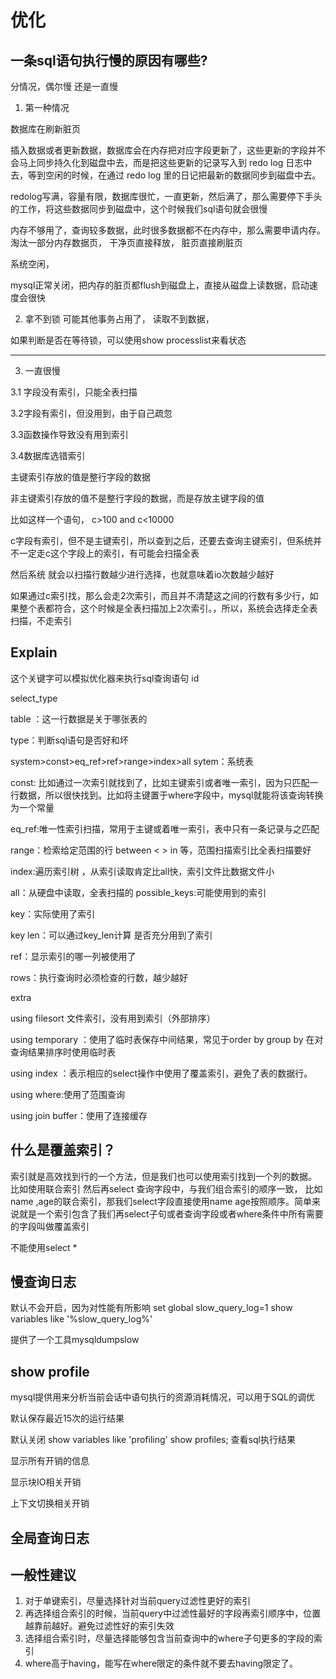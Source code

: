 # 优化


## 一条sql语句执行慢的原因有哪些?

分情况，偶尔慢 还是一直慢

1. 第一种情况

数据库在刷新脏页

插入数据或者更新数据，数据库会在内存把对应字段更新了，这些更新的字段并不会马上同步持久化到磁盘中去，而是把这些更新的记录写入到 redo log 日志中去，等到空闲的时候，在通过 redo log 里的日记把最新的数据同步到磁盘中去。


redolog写满，容量有限，数据库很忙，一直更新，然后满了，那么需要停下手头的工作，将这些数据同步到磁盘中，这个时候我们sql语句就会很慢


内存不够用了，查询较多数据，此时很多数据都不在内存中，那么需要申请内存。  淘汰一部分内存数据页， 干净页直接释放，  脏页直接刷脏页


系统空闲，

mysql正常关闭，把内存的脏页都flush到磁盘上，直接从磁盘上读数据，启动速度会很快




2. 拿不到锁
可能其他事务占用了， 读取不到数据，

如果判断是否在等待锁，可以使用show processlist来看状态

<hr>

3. 一直很慢

3.1 字段没有索引，只能全表扫描

3.2字段有索引，但没用到，由于自己疏忽


3.3函数操作导致没有用到索引


3.4数据库选错索引

主键索引存放的值是整行字段的数据

非主键索引存放的值不是整行字段的数据，而是存放主键字段的值


比如这样一个语句， c>100 and c<10000

c字段有索引，但不是主键索引，所以查到之后，还要去查询主键索引，但系统并不一定走c这个字段上的索引，有可能会扫描全表

然后系统 就会以扫描行数越少进行选择，也就意味着io次数越少越好

如果通过c索引找，那么会走2次索引，而且并不清楚这之间的行数有多少行，如果整个表都符合，这个时候是全表扫描加上2次索引。，所以，系统会选择走全表扫描，不走索引




## Explain
这个关键字可以模拟优化器来执行sql查询语句
id

select_type 

table ：这一行数据是关于哪张表的

type：判断sql语句是否好和坏

system>const>eq_ref>ref>range>index>all
sytem：系统表

const: 比如通过一次索引就找到了，比如主键索引或者唯一索引，因为只匹配一行数据，所以很快找到。比如将主键置于where字段中，mysql就能将该查询转换为一个常量

eq_ref:唯一性索引扫描，常用于主键或着唯一索引，表中只有一条记录与之匹配

range：检索给定范围的行 between < > in 等，范围扫描索引比全表扫描要好

index:遍历索引树 ，从索引读取肯定比all快，索引文件比数据文件小

all：从硬盘中读取，全表扫描的
possible_keys:可能使用到的索引

key：实际使用了索引

key len：可以通过key_len计算 是否充分用到了索引

ref：显示索引的哪一列被使用了

rows：执行查询时必须检查的行数，越少越好

extra

using filesort  文件索引，没有用到索引（外部排序）

using temporary ：使用了临时表保存中间结果，常见于order  by group by  在对查询结果排序时使用临时表

using index ：表示相应的select操作中使用了覆盖索引，避免了表的数据行。

using where:使用了范围查询

using join buffer：使用了连接缓存


## 什么是覆盖索引？
索引就是高效找到行的一个方法，但是我们也可以使用索引找到一个列的数据。 比如使用联合索引 然后再select 查询字段中，与我们组合索引的顺序一致， 比如 name ,age的联合索引，那我们select字段直接使用name age按照顺序。简单来说就是一个索引包含了我们再select子句或者查询字段或者where条件中所有需要的字段叫做覆盖索引

不能使用select *


## 慢查询日志
默认不会开启，因为对性能有所影响
set global slow_query_log=1
show variables like '%slow_query_log%'

提供了一个工具mysqldumpslow


## show profile
mysql提供用来分析当前会话中语句执行的资源消耗情况，可以用于SQL的调优

默认保存最近15次的运行结果

默认关闭
show variables like 'profiling' 
show profiles; 查看sql执行结果

显示所有开销的信息

显示块IO相关开销

上下文切换相关开销
## 全局查询日志


## 一般性建议
1. 对于单键索引，尽量选择针对当前query过滤性更好的索引
2. 再选择组合索引的时候，当前query中过滤性最好的字段再索引顺序中，位置越靠前越好。避免过滤性好的索引失效
3. 选择组合索引时，尽量选择能够包含当前查询中的where子句更多的字段的索引
4. where高于having，能写在where限定的条件就不要去having限定了。



